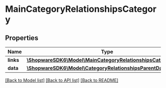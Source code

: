 # MainCategoryRelationshipsCategory

## Properties
Name | Type | Description | Notes
------------ | ------------- | ------------- | -------------
**links** | [**\ShopwareSDK6\Model\MainCategoryRelationshipsCategoryLinks**](MainCategoryRelationshipsCategoryLinks.md) |  | [optional] 
**data** | [**\ShopwareSDK6\Model\CategoryRelationshipsParentData**](CategoryRelationshipsParentData.md) |  | [optional] 

[[Back to Model list]](../../README.md#documentation-for-models) [[Back to API list]](../../README.md#documentation-for-api-endpoints) [[Back to README]](../../README.md)


